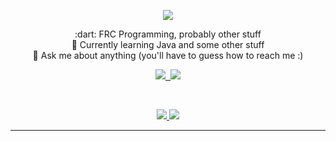<p align="center">
  <img src="https://capsule-render.vercel.app/api?type=waving&color=auto&height=250&section=header&text=gaming&fontSize=50&animation=fadeIn&fontAlignY=33&desc=@TheGamer1002&descAlignY=45&descAlign=60"></img>
 
  <p align="center">
    :dart: FRC Programming, probably other stuff<br/>
    🌱 Currently learning Java and some other stuff<br/>
    💬 Ask me about anything (you'll have to guess how to reach me :)<br/>
  </p>


  <p align="center"><kbd>
    <a href="https://gitlab.com/thegamer1002">
      <img src="https://img.shields.io/badge/-GitLab-FCA121?style=flat&logo=gitlab&link=https://gitlab.com/thegamer1002&label=gitlab bad" />
    </a>
    <a href="https://hits.seeyoufarm.com">
      <img src="https://hits.seeyoufarm.com/api/count/incr/badge.svg?url=https%3A%2F%2Fgithub.com%2Fthegamer1002&count_bg=%2379C83D&title_bg=%23555555&icon=&icon_color=%23E7E7E7&title=hits+%28since+June+2021%29&edge_flat=false" />
    </a></kbd>
  </p>

  <br/>

  <p align="center">
    <a href="https://coderstats.net/github/#thegamer1002">
      <img src="https://github-readme-stats.vercel.app/api?username=TheGamer1002&show_icons=true" />
      <img src="https://github-readme-streak-stats.herokuapp.com/?user=thegamer1002" />
    </a>
  </p>
  
  <hr/>
 <!--
  <p align="center">
    <b>Looking for a cheap and reliable VPS or web hosting service?</b>
  <p/>
  <p align="center">
    Get 20 EUR free credit at Hetzner by signing up using my referral link: https://hetzner.cloud/?ref=UxQ1cNJNyo1Q
  <p/>
-->
</p>
